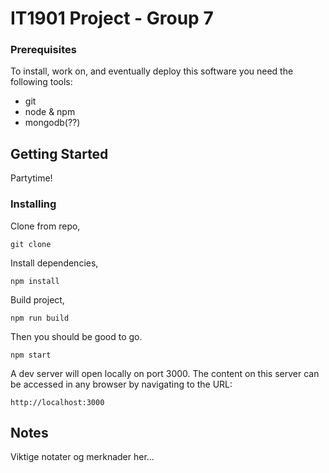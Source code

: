 # IT1901 Project - Group 7

### Prerequisites

To install, work on, and eventually deploy this software you need the following tools:
* git
* node & npm
* mongodb(??)


## Getting Started

Partytime!


### Installing

Clone from repo,
```
git clone 
```

Install dependencies,
```
npm install
```

Build project,
```
npm run build
```

Then you should be good to go.
```
npm start
```

A dev server will open locally on port 3000. The content on this server can be accessed in any browser by navigating to the URL:
```
http://localhost:3000
```


## Notes

Viktige notater og merknader her...


